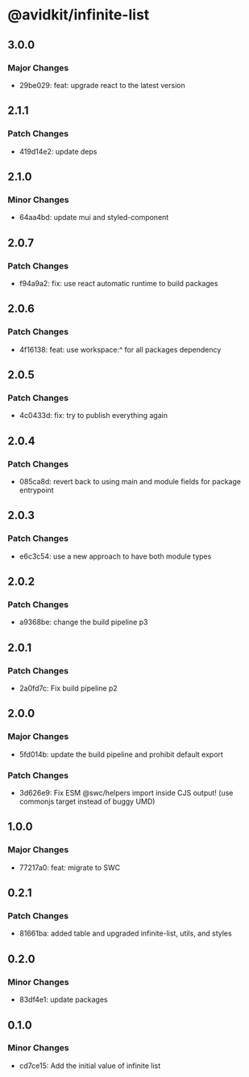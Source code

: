 # @avidkit/infinite-list

## 3.0.0

### Major Changes

- 29be029: feat: upgrade react to the latest version

## 2.1.1

### Patch Changes

- 419d14e2: update deps

## 2.1.0

### Minor Changes

- 64aa4bd: update mui and styled-component

## 2.0.7

### Patch Changes

- f94a9a2: fix: use react automatic runtime to build packages

## 2.0.6

### Patch Changes

- 4f16138: feat: use workspace:^ for all packages dependency

## 2.0.5

### Patch Changes

- 4c0433d: fix: try to publish everything again

## 2.0.4

### Patch Changes

- 085ca8d: revert back to using main and module fields for package entrypoint

## 2.0.3

### Patch Changes

- e6c3c54: use a new approach to have both module types

## 2.0.2

### Patch Changes

- a9368be: change the build pipeline p3

## 2.0.1

### Patch Changes

- 2a0fd7c: Fix build pipeline p2

## 2.0.0

### Major Changes

- 5fd014b: update the build pipeline and prohibit default export

### Patch Changes

- 3d626e9: Fix ESM @swc/helpers import inside CJS output! (use commonjs target instead of buggy UMD)

## 1.0.0

### Major Changes

- 77217a0: feat: migrate to SWC

## 0.2.1

### Patch Changes

- 81661ba: added table and upgraded infinite-list, utils, and styles

## 0.2.0

### Minor Changes

- 83df4e1: update packages

## 0.1.0

### Minor Changes

- cd7ce15: Add the initial value of infinite list
